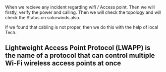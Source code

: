 When we recieve any incident regarding wifi / Access point. Then we will firstly, verify the power and calling.
 Then we will check the topology and will check the Status on solorwinds also.

If we  found that cabling is not proper, then we do this with the help of local Tech.

## Lightweight Access Point Protocol (LWAPP) is the name of a protocol that can control multiple Wi-Fi wireless access points at once
